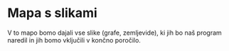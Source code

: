 # Mapa s slikami

V to mapo bomo dajali vse slike (grafe, zemljevide), ki jih bo naš program
naredil in jih bomo vključili v končno poročilo.